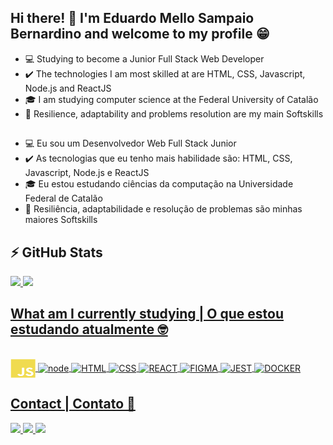 ## Hi there! 👋 I'm Eduardo Mello Sampaio Bernardino and welcome to my profile 😁

<ul>
  <li>💻 Studying to become a Junior Full Stack Web Developer</li>
  <li>✔️ The technologies I am most skilled at are HTML, CSS, Javascript, Node.js and ReactJS</li>
  <li>🎓 I am studying computer science at the Federal University of Catalão</li>
  <li>💬 Resilience, adaptability and problems resolution are my main Softskills</li>
</ul>

##

<ul>
  <li>💻 Eu sou um Desenvolvedor Web Full Stack Junior</li>
  <li>✔️ As tecnologias que eu tenho mais habilidade são: HTML, CSS, Javascript, Node.js e ReactJS</li>
  <li>🎓 Eu estou estudando ciências da computação na Universidade Federal de Catalão</li>
  <li>💬 Resiliência, adaptabilidade e resolução de problemas são minhas maiores Softskills</li>
</ul>

## ⚡ GitHub Stats 

<div>
    <a href="https://github.com/Eduardo-Bernardino">
    <img height="145em" src="https://github-readme-stats.vercel.app/api?username=Eduardo-Bernardino&show_icons=true&theme=onedark&include_all_commits=true&count_private=true">
    <img height="145em" src="https://github-readme-stats.vercel.app/api/top-langs/?username=Eduardo-Bernardino&layout=compact&langs_count=6&theme=onedark">
</div>
 
  ## What am I currently studying | O que estou estudando atualmente 🤓 
 
<div style="display: inline_block"><br>
   <img align="center" alt="Js" height="30" width="40" src="https://raw.githubusercontent.com/devicons/devicon/master/icons/javascript/javascript-plain.svg">
   <img align="center" alt="node" height="30" width="40" src="https://cdn.jsdelivr.net/gh/devicons/devicon/icons/nodejs/nodejs-plain-wordmark.svg">
   <img align="center" alt="HTML" height="30" width="40" src="https://cdn.jsdelivr.net/gh/devicons/devicon/icons/html5/html5-plain-wordmark.svg">
   <img align="center" alt="CSS" height="30" width="40" src="https://cdn.jsdelivr.net/gh/devicons/devicon/icons/css3/css3-plain-wordmark.svg">
   <img align="center" alt="REACT" height="30" width="40" src="https://cdn.jsdelivr.net/gh/devicons/devicon/icons/react/react-original-wordmark.svg">
   <img align="center" alt="FIGMA" height="30" width="40" src="https://cdn.jsdelivr.net/gh/devicons/devicon/icons/figma/figma-original.svg">
   <img align="center" alt="JEST" height="30" width="40" src="https://cdn.jsdelivr.net/gh/devicons/devicon/icons/jest/jest-plain.svg">
   <img align="center" alt="DOCKER" height="30" width="40" src="https://cdn.jsdelivr.net/gh/devicons/devicon/icons/docker/docker-plain-wordmark.svg">
</div>
 
   ## Contact | Contato 🤙
 
<div> 
   <a href="https://www.instagram.com/eduardo.m.bernardino/" target="_blank"><img src="https://img.shields.io/badge/-Instagram-%23E4405F?style=for-the-badge&logo=instagram&logoColor=white" target="_blank"/>
   <a href = "mailto:eduardomsbdev@gmail.com"><img src="https://img.shields.io/badge/-Gmail-%23333?style=for-the-badge&logo=gmail&logoColor=white" target="_blank"/>
   <a href="https://www.linkedin.com/in/eduardomsb/" target="_blank"><img src="https://img.shields.io/badge/-LinkedIn-%230077B5?style=for-the-badge&logo=linkedin&logoColor=white" target="_blank"/> 
</div>
